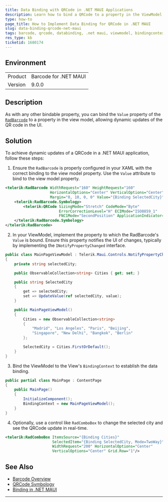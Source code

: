 ```yaml
---
title: Data Binding with QRCode in .NET MAUI Applications
description: Learn how to bind a QRCode to a property in the ViewModel in a .NET MAUI application using the Telerik Barcode component.
type: how-to
page_title: How to Implement Data Binding for QRCode in .NET MAUI
slug: data-binding-qrcode-net-maui
tags: barcode, qrcode, databinding, .net maui, viewmodel, bindingcontext
res_type: kb
ticketid: 1680174
---
```


## Environment

<table>
<tbody>
<tr>
<td>Product</td>
<td>Barcode for .NET MAUI</td>
</tr>
<tr>
<td>Version</td>
<td>9.0.0</td>
</tr>
</tbody>
</table>

## Description

As with any other bindable property, you can bind the `Value` property of the [`RadBarcode`](https://docs.telerik.com/devtools/maui/controls/barcode/2d-barcodes/qrcode-overview) to a property in the view model, allowing dynamic updates of the QR code in the UI.

## Solution

To achieve dynamic updates of a QRCode in a .NET MAUI application, follow these steps:

1. Ensure the `RadBarcode` is properly configured in your XAML with the correct binding to the view model property. Use the `Value` attribute to bind to the view model property.

```xml
<telerik:RadBarcode WidthRequest="160" HeightRequest="160"
                    HorizontalOptions="Center" VerticalOptions="Center"
                    Margin="0, 10, 0, 0" Value="{Binding SelectedCity}">
    <telerik:RadBarcode.Symbology>
        <telerik:QRCode SizingMode="Stretch" CodeMode="Byte"
                        ErrorCorrectionLevel="H" ECIMode="ISO8859_1"
                        FNC1Mode="SecondPosition" ApplicationIndicator="00"/>
    </telerik:RadBarcode.Symbology>
</telerik:RadBarcode>
```

2. In your ViewModel, implement the property to which the RadBarcode's `Value` is bound. Ensure this property notifies the UI of changes, typically by implementing the `INotifyPropertyChanged` interface.

```csharp
public class MainPageViewModel : Telerik.Maui.Controls.NotifyPropertyChangedBase
{
    private string selectedCity;

    public ObservableCollection<string> Cities { get; set; }

    public string SelectedCity
    {
        get => selectedCity;
        set => UpdateValue(ref selectedCity, value);
    }

    public MainPageViewModel()
    {
        Cities = new ObservableCollection<string>
        {
            "Madrid", "Los Angeles", "Paris", "Beijing",
            "Singapore", "New Delhi", "Bangkok", "Berlin"
        };

        SelectedCity = Cities.FirstOrDefault();
    }
}
```

3. Bind the ViewModel to the View's `BindingContext` to establish the data binding.

```csharp
public partial class MainPage : ContentPage
{
    public MainPage()
    {
        InitializeComponent();
        BindingContext = new MainPageViewModel();
    }
}
```

4. Optionally, use a control like `RadComboBox` to change the selected city and see the QRCode update in real-time.

```xml
<telerik:RadComboBox ItemsSource="{Binding Cities}" 
                     SelectedItem="{Binding SelectedCity, Mode=TwoWay}"
                     WidthRequest="200" HorizontalOptions="Center"
                     VerticalOptions="Center" Grid.Row="1"/>
```

## See Also

- [Barcode Overview](https://docs.telerik.com/devtools/maui/controls/barcode/overview)
- [QRCode Symbology](https://docs.telerik.com/devtools/maui/controls/barcode/2d-barcodes/qrcode-overview)
- [Binding in .NET MAUI](https://docs.microsoft.com/en-us/dotnet/maui/fundamentals/data-binding)

---
